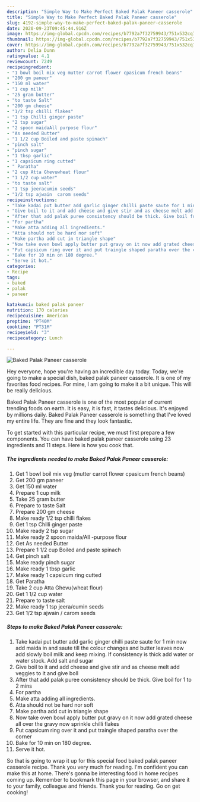 ```yaml
---
description: "Simple Way to Make Perfect Baked Palak Paneer casserole"
title: "Simple Way to Make Perfect Baked Palak Paneer casserole"
slug: 4192-simple-way-to-make-perfect-baked-palak-paneer-casserole
date: 2020-09-23T09:45:44.916Z
image: https://img-global.cpcdn.com/recipes/b7792a7f32759943/751x532cq70/baked-palak-paneer-casserole-recipe-main-photo.jpg
thumbnail: https://img-global.cpcdn.com/recipes/b7792a7f32759943/751x532cq70/baked-palak-paneer-casserole-recipe-main-photo.jpg
cover: https://img-global.cpcdn.com/recipes/b7792a7f32759943/751x532cq70/baked-palak-paneer-casserole-recipe-main-photo.jpg
author: Delia Dunn
ratingvalue: 4.1
reviewcount: 7249
recipeingredient:
- "1 bowl boil mix veg mutter carrot flower cpasicum french beans"
- "200 gm paneer"
- "150 ml water"
- "1 cup milk"
- "25 gram butter"
- "to taste Salt"
- "200 gm cheese"
- "1/2 tsp chilli flakes"
- "1 tsp Chilli ginger paste"
- "2 tsp sugar"
- "2 spoon maidaAll purpose flour"
- "As needed Butter"
- "1 1/2 cup Boiled and paste spinach"
- "pinch salt"
- "pinch sugar"
- "1 tbsp garlic"
- "1 capsicum ring cutted"
- " Paratha"
- "2 cup Atta Ghevuwheat flour"
- "1 1/2 cup water"
- "to taste salt"
- "1 tsp jeeracumin seeds"
- "1/2 tsp ajwain  carom seeds"
recipeinstructions:
- "Take kadai put butter add garlic ginger chilli paste saute for 1 min now add maida in and saute till the colour changes and butter leaves now add slowly boil milk and keep mixing. If consistency is thick add water or water stock. Add salt and sugar"
- "Give boil to it and add cheese and give stir and as cheese melt add veggies to it and give boIl"
- "After that add palak puree consistency should be thick. Give boil for 1 to 2 mins"
- "For partha"
- "Make atta adding all ingredients."
- "Atta should not be hard nor soft"
- "Make partha add cut in triangle shape"
- "Now take oven bowl apply butter put gravy on it now add grated cheese all over the gravy now sprinkle chilli flakes"
- "Put capsicum ring over it and put traingle shaped paratha over the corner"
- "Bake for 10 min on 180 degree."
- "Serve it hot."
categories:
- Recipe
tags:
- baked
- palak
- paneer

katakunci: baked palak paneer 
nutrition: 170 calories
recipecuisine: American
preptime: "PT40M"
cooktime: "PT31M"
recipeyield: "3"
recipecategory: Lunch

---
```



![Baked Palak Paneer casserole](https://img-global.cpcdn.com/recipes/b7792a7f32759943/751x532cq70/baked-palak-paneer-casserole-recipe-main-photo.jpg)

Hey everyone, hope you're having an incredible day today. Today, we're going to make a special dish, baked palak paneer casserole. It is one of my favorites food recipes. For mine, I am going to make it a bit unique. This will be really delicious.



Baked Palak Paneer casserole is one of the most popular of current trending foods on earth. It is easy, it is fast, it tastes delicious. It's enjoyed by millions daily. Baked Palak Paneer casserole is something that I've loved my entire life. They are fine and they look fantastic.


To get started with this particular recipe, we must first prepare a few components. You can have baked palak paneer casserole using 23 ingredients and 11 steps. Here is how you cook that.

<!--inarticleads1-->

##### The ingredients needed to make Baked Palak Paneer casserole:

1. Get 1 bowl boil mix veg (mutter carrot flower cpasicum french beans)
1. Get 200 gm paneer
1. Get 150 ml water
1. Prepare 1 cup milk
1. Take 25 gram butter
1. Prepare to taste Salt
1. Prepare 200 gm cheese
1. Make ready 1/2 tsp chilli flakes
1. Get 1 tsp Chilli ginger paste
1. Make ready 2 tsp sugar
1. Make ready 2 spoon maida/All -purpose flour
1. Get As needed Butter
1. Prepare 1 1/2 cup Boiled and paste spinach
1. Get pinch salt
1. Make ready pinch sugar
1. Make ready 1 tbsp garlic
1. Make ready 1 capsicum ring cutted
1. Get  Paratha
1. Take 2 cup Atta Ghevu(wheat flour)
1. Get 1 1/2 cup water
1. Prepare to taste salt
1. Make ready 1 tsp jeera/cumin seeds
1. Get 1/2 tsp ajwain / carom seeds




<!--inarticleads2-->

##### Steps to make Baked Palak Paneer casserole:

1. Take kadai put butter add garlic ginger chilli paste saute for 1 min now add maida in and saute till the colour changes and butter leaves now add slowly boil milk and keep mixing. If consistency is thick add water or water stock. Add salt and sugar
1. Give boil to it and add cheese and give stir and as cheese melt add veggies to it and give boIl
1. After that add palak puree consistency should be thick. Give boil for 1 to 2 mins
1. For partha
1. Make atta adding all ingredients.
1. Atta should not be hard nor soft
1. Make partha add cut in triangle shape
1. Now take oven bowl apply butter put gravy on it now add grated cheese all over the gravy now sprinkle chilli flakes
1. Put capsicum ring over it and put traingle shaped paratha over the corner
1. Bake for 10 min on 180 degree.
1. Serve it hot.




So that is going to wrap it up for this special food baked palak paneer casserole recipe. Thank you very much for reading. I'm confident you can make this at home. There's gonna be interesting food in home recipes coming up. Remember to bookmark this page in your browser, and share it to your family, colleague and friends. Thank you for reading. Go on get cooking!
